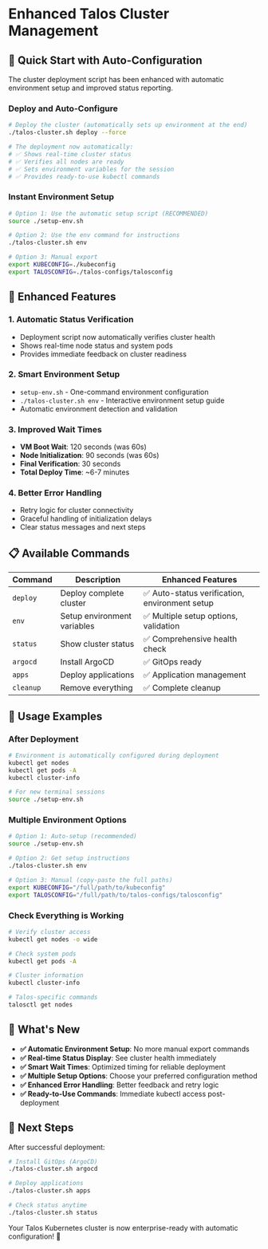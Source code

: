 # Enhanced Talos Cluster Management

## 🚀 Quick Start with Auto-Configuration

The cluster deployment script has been enhanced with automatic environment setup and improved status reporting.

### Deploy and Auto-Configure

```bash
# Deploy the cluster (automatically sets up environment at the end)
./talos-cluster.sh deploy --force

# The deployment now automatically:
# ✅ Shows real-time cluster status
# ✅ Verifies all nodes are ready
# ✅ Sets environment variables for the session
# ✅ Provides ready-to-use kubectl commands
```

### Instant Environment Setup

```bash
# Option 1: Use the automatic setup script (RECOMMENDED)
source ./setup-env.sh

# Option 2: Use the env command for instructions
./talos-cluster.sh env

# Option 3: Manual export
export KUBECONFIG=./kubeconfig
export TALOSCONFIG=./talos-configs/talosconfig
```

## 🎯 Enhanced Features

### 1. **Automatic Status Verification**
- Deployment script now automatically verifies cluster health
- Shows real-time node status and system pods
- Provides immediate feedback on cluster readiness

### 2. **Smart Environment Setup**
- `setup-env.sh` - One-command environment configuration  
- `./talos-cluster.sh env` - Interactive environment setup guide
- Automatic environment detection and validation

### 3. **Improved Wait Times**
- **VM Boot Wait**: 120 seconds (was 60s)
- **Node Initialization**: 90 seconds (was 60s)  
- **Final Verification**: 30 seconds
- **Total Deploy Time**: ~6-7 minutes

### 4. **Better Error Handling**
- Retry logic for cluster connectivity
- Graceful handling of initialization delays
- Clear status messages and next steps

## 📋 Available Commands

| Command | Description | Enhanced Features |
|---------|-------------|-------------------|
| `deploy` | Deploy complete cluster | ✅ Auto-status verification, environment setup |
| `env` | Setup environment variables | ✅ Multiple setup options, validation |
| `status` | Show cluster status | ✅ Comprehensive health check |
| `argocd` | Install ArgoCD | ✅ GitOps ready |
| `apps` | Deploy applications | ✅ Application management |
| `cleanup` | Remove everything | ✅ Complete cleanup |

## 🔧 Usage Examples

### After Deployment
```bash
# Environment is automatically configured during deployment
kubectl get nodes
kubectl get pods -A
kubectl cluster-info

# For new terminal sessions
source ./setup-env.sh
```

### Multiple Environment Options
```bash
# Option 1: Auto-setup (recommended)
source ./setup-env.sh

# Option 2: Get setup instructions  
./talos-cluster.sh env

# Option 3: Manual (copy-paste the full paths)
export KUBECONFIG="/full/path/to/kubeconfig"
export TALOSCONFIG="/full/path/to/talos-configs/talosconfig"
```

### Check Everything is Working
```bash
# Verify cluster access
kubectl get nodes -o wide

# Check system pods
kubectl get pods -A

# Cluster information
kubectl cluster-info

# Talos-specific commands
talosctl get nodes
```

## 🎉 What's New

- **✅ Automatic Environment Setup**: No more manual export commands
- **✅ Real-time Status Display**: See cluster health immediately
- **✅ Smart Wait Times**: Optimized timing for reliable deployment  
- **✅ Multiple Setup Options**: Choose your preferred configuration method
- **✅ Enhanced Error Handling**: Better feedback and retry logic
- **✅ Ready-to-Use Commands**: Immediate kubectl access post-deployment

## 🚀 Next Steps

After successful deployment:

```bash
# Install GitOps (ArgoCD)
./talos-cluster.sh argocd

# Deploy applications
./talos-cluster.sh apps

# Check status anytime
./talos-cluster.sh status
```

Your Talos Kubernetes cluster is now enterprise-ready with automatic configuration! 🎊
